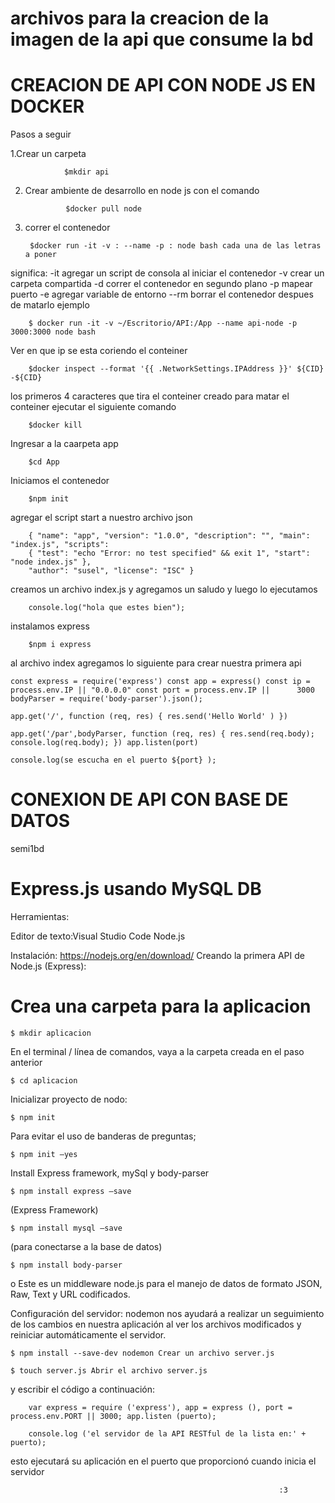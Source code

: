 # archivos para la creacion de la imagen de la api que consume la bd

# CREACION DE API CON NODE JS EN DOCKER

Pasos a seguir 

1.Crear un carpeta 
        
                $mkdir api
        
2. Crear ambiente de desarrollo en node js con el comando

                $docker pull node 

3. correr el contenedor

		$docker run -it -v : --name -p : node bash cada una de las letras a poner 
	
significa: -it agregar un script de consola al iniciar el contenedor -v crear un carpeta compartida -d correr el contenedor en segundo plano -p mapear puerto -e agregar variable de entorno --rm borrar el contenedor despues de matarlo ejemplo

		$ docker run -it -v ~/Escritorio/API:/App --name api-node -p 3000:3000 node bash

Ver en que ip se esta coriendo el conteiner 

		$docker inspect --format '{{ .NetworkSettings.IPAddress }}' ${CID} -${CID} 
		
los primeros 4 caracteres que tira el conteiner creado para matar el conteiner ejecutar el siguiente comando 

		$docker kill

Ingresar a la caarpeta app 

		$cd App

Iniciamos el contenedor 

		$npm init

agregar el script start a nuestro archivo json 
			
		{ "name": "app", "version": "1.0.0", "description": "", "main": "index.js", "scripts":
		{ "test": "echo "Error: no test specified" && exit 1", "start": "node index.js" }, 
		"author": "susel", "license": "ISC" }
		

creamos un archivo index.js y agregamos un saludo y luego lo ejecutamos 

		console.log("hola que estes bien");

instalamos express 

		$npm i express

al archivo index agregamos lo siguiente para crear nuestra primera api 

	const express = require('express') const app = express() const ip = process.env.IP || "0.0.0.0" const port = process.env.IP || 		3000 bodyParser = require('body-parser').json();

	app.get('/', function (req, res) { res.send('Hello World' ) })

	app.get('/par',bodyParser, function (req, res) { res.send(req.body); console.log(req.body); }) app.listen(port)

	console.log(se escucha en el puerto ${port} );

# CONEXION DE API CON BASE DE DATOS

semi1bd
# Express.js usando MySQL DB

Herramientas: 

Editor de texto:Visual Studio Code Node.js

Instalación: https://nodejs.org/en/download/ Creando la primera API de Node.js (Express):

# Crea una carpeta para la aplicacion

	$ mkdir aplicacion 
En el terminal / línea de comandos, vaya a la carpeta creada en el paso anterior

	$ cd aplicacion 

Inicializar proyecto de nodo: 
		
	$ npm init 
Para evitar el uso de banderas de preguntas; 

	$ npm init –yes 

Install Express framework, mySql y body-parser 

	$ npm install express –save 
(Express Framework) 
	
	$ npm install mysql –save 
(para conectarse a la base de datos)
	
	$ npm install body-parser 
	
o Este es un middleware node.js para el manejo de datos de formato JSON, Raw, Text y URL codificados.

Configuración del servidor: nodemon nos ayudará a realizar un seguimiento de los cambios en nuestra aplicación al ver los archivos modificados y reiniciar automáticamente el servidor.

	$ npm install --save-dev nodemon Crear un archivo server.js

	$ touch server.js Abrir el archivo server.js 
	
y escribir el código a continuación: 

		var express = require ('express'), app = express (), port = process.env.PORT || 3000; app.listen (puerto);

		console.log ('el servidor de la API RESTful de la lista en:' + puerto);

esto ejecutará su aplicación en el puerto que proporcionó cuando inicia el servidor

																:3
